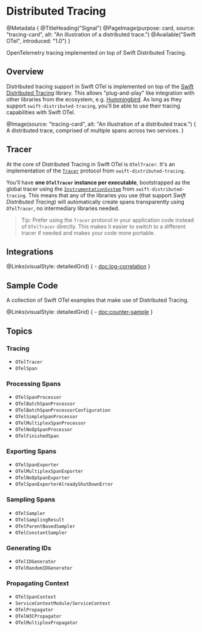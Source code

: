 # Distributed Tracing

@Metadata {
    @TitleHeading("Signal")
    @PageImage(purpose: card, source: "tracing-card", alt: "An illustration of a distributed trace.")
    @Available("Swift OTel", introduced: "1.0")
}

OpenTelemetry tracing implemented on top of Swift Distributed Tracing.

## Overview

Distributed tracing support in Swift OTel is implemented on top of the
[Swift Distributed Tracing](https://github.com/apple/swift-distributed-tracing) library.
This allows "plug-and-play" like integration with other libraries from the ecosystem, e.g. 
[Hummingbird](https://github.com/hummingbird-project/hummingbird).
As long as they support `swift-distributed-tracing`, you'll be able to use their tracing capabilities with Swift OTel.

@Image(source: "tracing-card", alt: "An illustration of a distributed trace.") {
    A distributed trace, comprised of multiple spans across two services.
}

## Tracer

At the core of Distributed Tracing in Swift OTel is ``OTelTracer``. It's an implementation of the 
[`Tracer`](https://swiftpackageindex.com/apple/swift-distributed-tracing/1.0.1/documentation/tracing/tracer) protocol 
from `swift-distributed-tracing`.

You'll have **one `OTelTracer` instance per executable**, bootstrapped as the global tracer using the 
[`InstrumentationSystem`](https://swiftpackageindex.com/apple/swift-distributed-tracing/1.0.1/documentation/instrumentation/instrumentationsystem)
from `swift-distributed-tracing`.
This means that any of the libraries you use (that support *Swift Distributed Tracing*) will automatically create spans
transparently using ``OTelTracer``, no intermediary libraries needed.

> Tip: Prefer using the `Tracer` protocol in your application code instead of ``OTelTracer`` directly.
This makes it easier to switch to a different tracer if needed and makes your code more portable.

## Integrations

@Links(visualStyle: detailedGrid) {
    - <doc:log-correlation>
}

## Sample Code

A collection of Swift OTel examples that make use of Distributed Tracing.

@Links(visualStyle: detailedGrid) {
    - <doc:counter-sample>
}

## Topics

### Tracing

- ``OTelTracer``
- ``OTelSpan``

### Processing Spans

- ``OTelSpanProcessor``
- ``OTelBatchSpanProcessor``
- ``OTelBatchSpanProcessorConfiguration``
- ``OTelSimpleSpanProcessor``
- ``OTelMultiplexSpanProcessor``
- ``OTelNoOpSpanProcessor``
- ``OTelFinishedSpan``

### Exporting Spans

- ``OTelSpanExporter``
- ``OTelMultiplexSpanExporter``
- ``OTelNoOpSpanExporter``
- ``OTelSpanExporterAlreadyShutDownError``

### Sampling Spans

- ``OTelSampler``
- ``OTelSamplingResult``
- ``OTelParentBasedSampler``
- ``OTelConstantSampler``

### Generating IDs

- ``OTelIDGenerator``
- ``OTelRandomIDGenerator``

### Propagating Context

- ``OTelSpanContext``
- ``ServiceContextModule/ServiceContext``
- ``OTelPropagator``
- ``OTelW3CPropagator``
- ``OTelMultiplexPropagator``
